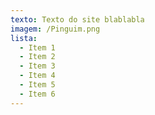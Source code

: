 ```yaml
---
texto: Texto do site blablabla
imagem: /Pinguim.png
lista:
  - Item 1
  - Item 2
  - Item 3
  - Item 4
  - Item 5
  - Item 6
---
```

